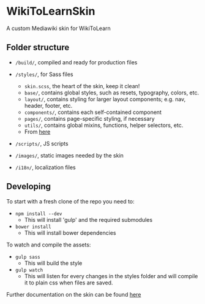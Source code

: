 # WikiToLearnSkin
A custom Mediawiki skin for WikiToLearn

## Folder structure
* `/build/`, compiled and ready for production files

* `/styles/`, for Sass files
    * `skin.scss`, the heart of the skin, keep it clean!
    * `base/`, contains global styles, such as resets, typography, colors, etc. 
    * `layout/`, contains styling for larger layout components; e.g. nav, header, footer, etc. 
    * `components/`, contains each self-contained component 
    * `pages/`, contains page-specific styling, if necessary
    * `utils/`,  contains global mixins, functions, helper selectors, etc.
    * From [here](https://www.sitepoint.com/architecture-sass-project/)
* `/scripts/`, JS scripts
* `/images/`, static images needed by the skin

* `/i18n/`, localization files

## Developing

To start with a fresh clone of the repo you need to:
* `npm install --dev`
    * This will install 'gulp' and the required submodules
* `bower install`
    * This will install bower dependencies

To watch and compile the assets:    
* `gulp sass` 
    * This will build the style
* `gulp watch`
    * This will listen for every changes in the styles folder and will compile it to plain css when files are saved.

Further documentation on the skin can be found [here](http://meta.wikitolearn.org/Web_development/New_Skin/skin_doc)





